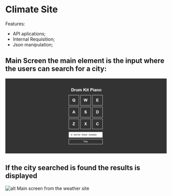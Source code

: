 # Climate Site
Features:
* API aplications;
* Internal Requisition;
* Json manipulation;

## Main Screen the main element is the input where the users can search for a city:
![alt Main screen from the weather site](https://github.com/heronoa/browser_instruments/blob/master/images/body.jpg?raw=true)

## If the city searched is found the results is displayed
![alt Main screen from the weather site](https://github.com/heronoa/browser_instruments/blob/master/images/display.jpg?raw=true)